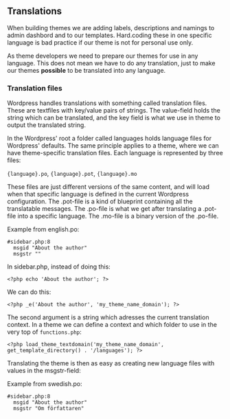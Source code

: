 ## Translations

When building themes we are adding labels, descriptions and namings to admin dashbord and to our templates. Hard.coding these in one specific language is bad practice if our theme is not for personal use only. 

As theme developers we need to prepare our themes for use in any language. This does not mean we have to do any translation, just to make our themes **possible** to be translated into any language.

### Translation files
Wordpress handles translations with something called translation files. These are textfiles with key/value pairs of strings. The value-field holds the string which can be translated, and the key field is what we use in theme to output the translated string.

In the Wordpress' root a folder called languages holds language files for Wordpress' defaults. The same principle applies to a theme, where we can have theme-specific translation files. Each language is represented by three files:

`{language}.po`, `{language}.pot`, `{language}.mo`

These files are just different versions of the same content, and will load when that specific language is defined in the current Wordpress configuration. The .pot-file is a kind of blueprint containing all the translatable messages. The .po-file is what we get after translating a .pot-file into a specific language. The .mo-file is a binary version of the .po-file.

Example from english.po:

    #sidebar.php:8
      msgid "About the author"
      msgstr ""

In sidebar.php, instead of doing this:
	
	<?php echo 'About the author'; ?>
    
We can do this:
	
    <?php _e('About the author', 'my_theme_name_domain'); ?>

The second argument is a string which adresses the current translation context. In a theme we can define a context and which folder to use in the very top of `functions.php`:

	<?php load_theme_textdomain('my_theme_name_domain', get_template_directory() . '/languages'); ?>
    
Translating the theme is then as easy as creating new language files with values in the msgstr-field:

Example from swedish.po:

    #sidebar.php:8
      msgid "About the author"
      msgstr "Om författaren"
